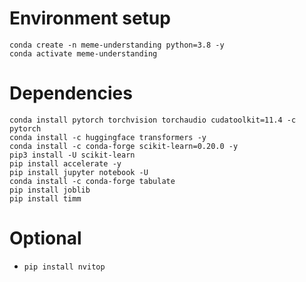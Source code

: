 # Environment setup
```
conda create -n meme-understanding python=3.8 -y
conda activate meme-understanding
```

# Dependencies
```
conda install pytorch torchvision torchaudio cudatoolkit=11.4 -c pytorch
conda install -c huggingface transformers -y
conda install -c conda-forge scikit-learn=0.20.0 -y
pip3 install -U scikit-learn
pip install accelerate -y
pip install jupyter notebook -U
conda install -c conda-forge tabulate
pip install joblib
pip install timm
```
# Optional
* `pip install nvitop`